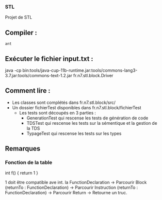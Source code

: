 ### STL

Projet de STL

## Compiler :

    ant

## Exécuter le fichier input.txt :

java -cp bin:tools/java-cup-11b-runtime.jar:tools/commons-lang3-3.7.jar:tools/commons-text-1.2.jar fr.n7.stl.block.Driver

## Comment lire :

-   Les classes sont complétés dans fr.n7.stl.block/src/
-   Un dossier fichierTest disponibles dans fr.n7.stl.block/fichierTest
    -   Les tests sont découpés en 3 parties :
        -   GenerationTest qui rescense les tests de génération de code
        -   TDSTest qui rescense les tests sur la sémentique et la gestion de la TDS
        -   TypageTest qui rescense les tests sur les types

## Remarques

### Fonction de la table

int f() {
return 1
}

1 doit être compatible ave int. la
FunctionDeclaration -> Parcourir Block (returnTo : FunctionDeclaration) -> Parcourir Instruction (returnTo : FunctionDeclaration) -> Parcourir Return -> Retourne un truc.
